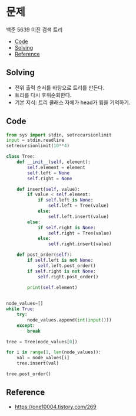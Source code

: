 # 문제
백준 5639 이진 검색 트리

- [Code](#code)
- [Solving](#solving)
- [Reference](#reference)
 
## Solving
- 전위 출력 순서를 바탕으로 트리를 만든다.
- 트리를 다시 후위순회한다. 
- 기본 지식: 트리 클래스 자체가 head가 됨을 기억하기.

## Code

```python
from sys import stdin, setrecursionlimit
input = stdin.readline
setrecursionlimit(10**4)

class Tree:
    def __init__(self, element):
        self.element = element
        self.left = None
        self.right = None

    def insert(self, value):
        if value < self.element:
            if self.left is None:
                self.left = Tree(value)
            else:
                self.left.insert(value)
        else:
            if self.right is None:
                self.right = Tree(value)
            else:
                self.right.insert(value)

    def post_order(self):
        if self.left is not None:
            self.left.post_order()
        if self.right is not None:
            self.right.post_order()

        print(self.element)
        

node_values=[]
while True:
    try:
        node_values.append(int(input()))
    except:
        break

tree = Tree(node_values[0])

for i in range(1, len(node_values)):
    val = node_values[i]
    tree.insert(val)

tree.post_order()
```

## Reference
- https://one10004.tistory.com/269

